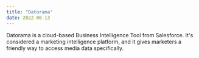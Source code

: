 ```yaml
---
title: "Datorama"
date: 2022-06-13
---
```

Datorama is a cloud-based Business Intelligence Tool from Salesforce. It's considered a marketing intelligence platform, and it gives marketers a friendly way to access media data specifically.
